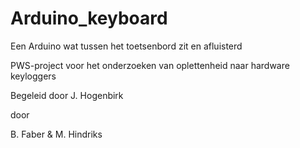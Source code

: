# Arduino_keyboard

Een Arduino wat tussen het toetsenbord zit en afluisterd

PWS-project voor het onderzoeken van oplettenheid naar hardware keyloggers

Begeleid door J. Hogenbirk

door

B. Faber & M. Hindriks
